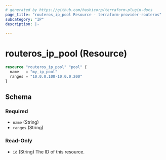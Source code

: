 ```yaml
---
# generated by https://github.com/hashicorp/terraform-plugin-docs
page_title: "routeros_ip_pool Resource - terraform-provider-routeros"
subcategory: "IP"
description: |-
  
---
```


# routeros_ip_pool (Resource)


```terraform
resource "routeros_ip_pool" "pool" {
  name   = "my_ip_pool"
  ranges = "10.0.0.100-10.0.0.200"
}
```


<!-- schema generated by tfplugindocs -->
## Schema

### Required

- `name` (String)
- `ranges` (String)

### Read-Only

- `id` (String) The ID of this resource.


